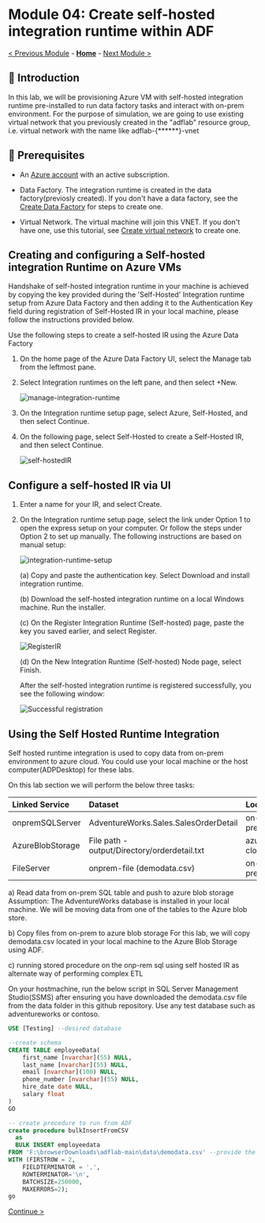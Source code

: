 # Module 04: Create self-hosted integration runtime within ADF

[< Previous Module](../modules/module03.md) - **[Home](../README.md)** - [Next Module >](../modules/module05.md)

## :loudspeaker: Introduction

In this lab, we will be provisioning Azure VM with self-hosted integration runtime pre-installed to run data factory tasks
and interact with on-prem environment. For the purpose of simulation, we are going to use existing virtual network that you previously created in the "adflab" resource group, i.e. virtual network with the name like adflab-{******}-vnet

## :thinking: Prerequisites

* An [Azure account](https://azure.microsoft.com/free/) with an active subscription.

* Data Factory. The integration runtime is created in the data factory(previosly created). If you don't have a data factory, see the [Create Data Factory](https://learn.microsoft.com/en-us/azure/data-factory/v1/data-factory-move-data-between-onprem-and-cloud#create-data-factory) for steps to create one.

* Virtual Network. The virtual machine will join this VNET. If you don't have one, use this tutorial, see [Create virtual network](https://learn.microsoft.com/en-us/azure/virtual-network/quick-create-portal#create-a-virtual-network) to create one.

## Creating and configuring a Self-hosted integration Runtime on Azure VMs

Handshake of self-hosted integration runtime in your machine is achieved by copying the key provided during the 'Self-Hosted' Integration runtime setup from Azure Data Factory and then adding it to the Authentication Key field during registration of Self-Hosted IR in your local machine, please follow the instructions provided below.

Use the following steps to create a self-hosted IR using the Azure Data Factory


1. On the home page of the Azure Data Factory UI, select the Manage tab from the leftmost pane.

2. Select Integration runtimes on the left pane, and then select +New.

    ![manage-integration-runtime](../images/module04/04-03-createIR.png)

3. On the Integration runtime setup page, select Azure, Self-Hosted, and then select Continue.

4. On the following page, select Self-Hosted to create a Self-Hosted IR, and then select Continue. 

    ![self-hostedIR](../images/module04/04-04-selfhostedIR.png)

## Configure a self-hosted IR via UI

1. Enter a name for your IR, and select Create.

2. On the Integration runtime setup page, select the link under Option 1 to open the express setup on your computer. Or follow the steps under Option 2 to set up manually. The following instructions are based on manual setup:

    ![integration-runtime-setup](../images/module04/04-05-integration-runtime-setup.png)

	(a) Copy and paste the authentication key. Select Download and install integration runtime.

	(b) Download the self-hosted integration runtime on a local Windows machine. Run the installer.

	(c) On the Register Integration Runtime (Self-hosted) page, paste the key you saved earlier, and select Register.

    ![RegisterIR](../images/module04/04-06-registerIR.PNG)

    (d) On the New Integration Runtime (Self-hosted) Node page, select Finish.

    After the self-hosted integration runtime is registered successfully, you see the following window:

    ![Successful registration](../images/module04/04-07-successful-registration.PNG)

## Using the Self Hosted Runtime Integration 

Self hosted runtime integration is used to copy data from on-prem environment to azure cloud. You could use your local machine or the host computer(ADPDesktop) for these labs.

On this lab section we will perform the below three tasks: 

| Linked Service  | Dataset                               | Location |
|:--------------- |:------------------------------------- |:----------- |
| onpremSQLServer | AdventureWorks.Sales.SalesOrderDetail | on-prem |
| AzureBlobStorage| File path - output/Directory/orderdetail.txt | azure cloud |
| FileServer      | onprem-file (demodata.csv)            | on-prem |

a) Read data from on-prem SQL table and push to azure blob storage
Assumption: The AdventureWorks database is installed in your local machine. We will be moving data from one of the tables to the Azure blob store.

b) Copy files from on-prem to azure blob storage
For this lab, we will copy demodata.csv located in your local machine to the Azure Blob Storage using ADF.

c) running stored procedure on the onp-rem sql using self hosted IR as alternate way of performing complex ETL

On your hostmachine, run the below script in SQL Server Management Studio(SSMS) after ensuring you have downloaded the demodata.csv file from the data folder in this github repository. Use any test database such as adventureworks or contoso.

```sql
USE [Testing] --desired database

--create schema
CREATE TABLE employeeData(
	first_name [nvarchar](55) NULL,
	last_name [nvarchar](55) NULL,
	email [nvarchar](100) NULL,
	phone_number [nvarchar](55) NULL,
	hire_date date NULL,
	salary float
) 
GO

-- create procedure to run from ADF
create procedure bulkInsertFromCSV
  as
  BULK INSERT employeedata
FROM 'F:\browserDownloads\adflab-main\data\demodata.csv' --provide the correct path from the github downloaded file in local machine
WITH (FIRSTROW = 2,
    FIELDTERMINATOR = ',',
    ROWTERMINATOR='\n',
    BATCHSIZE=250000,
    MAXERRORS=2);
go
```




[Continue >](../modules/module05.md)
